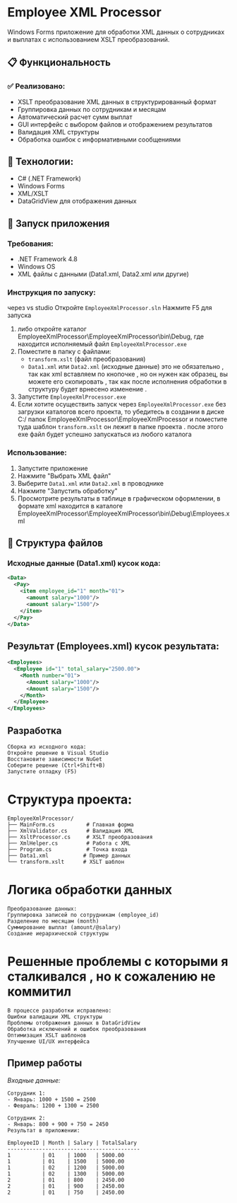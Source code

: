 # Employee XML Processor

Windows Forms приложение для обработки XML данных о сотрудниках и выплатах с использованием XSLT преобразований.

## 📋 Функциональность

### ✅ Реализовано:
- XSLT преобразование XML данных в структурированный формат
- Группировка данных по сотрудникам и месяцам
- Автоматический расчет сумм выплат
- GUI интерфейс с выбором файлов и отображением результатов
- Валидация XML структуры
- Обработка ошибок с информативными сообщениями

## 🔧 Технологии:
- C# (.NET Framework)
- Windows Forms
- XML/XSLT
- DataGridView для отображения данных

## 🚀 Запуск приложения

### Требования:
- .NET Framework 4.8
- Windows OS
- XML файлы с данными (Data1.xml, Data2.xml или другие)

### Инструкция по запуску:
через vs studio
Откройте `EmployeeXmlProcessor.sln`
Нажмите F5 для запуска

1. либо откройте каталог EmployeeXmlProcessor\EmployeeXmlProcessor\bin\Debug,  где находится исполняемый файл `EmployeeXmlProcessor.exe` 
2. Поместите в папку с файлами:
   - `transform.xslt` (файл преобразования)
   - `Data1.xml` или `Data2.xml` (исходные данные) это не обязательно , так как xml вставляем по кнопочке , но он нужен как образец, вы можете его скопировать , так как после исполнения обработки в структуру будет врнесено изменение .
3. Запустите `EmployeeXmlProcessor.exe`
4. Если хотите осуществить запуск через `EmployeeXmlProcessor.exe` без загрузки каталогов всего проекта, то убедитесь в создании в диске С:/ папок EmployeeXmlProcessor\EmployeeXmlProcessor и поместите туда шаблон `transform.xslt` он лежит в папке проекта . после этого exe файл будет успешно запускаться из любого каталога

### Использование:
1. Запустите приложение
2. Нажмите "Выбрать XML файл"
3. Выберите `Data1.xml` или `Data2.xml` в проводнике
4. Нажмите "Запустить обработку"
5. Просмотрите результаты в таблице в графическом оформлении, в формате xml находится в каталоге EmployeeXmlProcessor\EmployeeXmlProcessor\bin\Debug\Employees.xml

## 📁 Структура файлов

### Исходные данные (Data1.xml) кусок кода:
```xml
<Data>
  <Pay>
    <item employee_id="1" month="01">
      <amount salary="1000"/>
      <amount salary="1500"/>
    </item>
  </Pay>
</Data>

```
## Результат (Employees.xml) кусок результата:
```xml
<Employees>
  <Employee id="1" total_salary="2500.00">
    <Month number="01">
      <Amount salary="1000"/>
      <Amount salary="1500"/>
    </Month>
  </Employee>
</Employees>

```
## Разработка
```text
Сборка из исходного кода:
Откройте решение в Visual Studio
Восстановите зависимости NuGet
Соберите решение (Ctrl+Shift+B)
Запустите отладку (F5)
```
# Структура проекта:
```text
EmployeeXmlProcessor/
├── MainForm.cs          # Главная форма
├── XmlValidator.cs      # Валидация XML
├── XsltProcessor.cs     # XSLT преобразования
├── XmlHelper.cs         # Работа с XML
├── Program.cs           # Точка входа
├── Data1.xml           # Пример данных
└── transform.xslt      # XSLT шаблон
```
# Логика обработки данных
```text
Преобразование данных:
Группировка записей по сотрудникам (employee_id)
Разделение по месяцам (month)
Суммирование выплат (amount/@salary)
Создание иерархической структуры
```
# Решенные проблемы с которыми я сталкивался , но к сожалению не коммитил
```text
В процессе разработки исправлено:
Ошибки валидации XML структуры
Проблемы отображения данных в DataGridView
Обработка исключений и ошибок преобразования
Оптимизация XSLT шаблонов
Улучшение UI/UX интерфейса
```
## Пример работы

*Входные данные:*

```text
Сотрудник 1:
- Январь: 1000 + 1500 = 2500
- Февраль: 1200 + 1300 = 2500

Сотрудник 2:
- Январь: 800 + 900 + 750 = 2450
Результат в приложении:

```
```text
EmployeeID | Month | Salary | TotalSalary
------------------------------------------
1          | 01    | 1000   | 5000.00
1          | 01    | 1500   | 5000.00
1          | 02    | 1200   | 5000.00
1          | 02    | 1300   | 5000.00
2          | 01    | 800    | 2450.00
2          | 01    | 900    | 2450.00
2          | 01    | 750    | 2450.00
```
